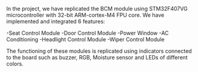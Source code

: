 In the project, we have replicated the BCM module using STM32F407VG microcontroller with 32-bit ARM-cortex-M4 FPU core. We have implemented and integrated 6 features:
	
-Seat Control Module
-Door Control Module
-Power Window
-AC Conditioning
-Headlight Control Module
-Wiper Control Module


The functioning of these modules is replicated using indicators connected to the board such as buzzer, RGB, Moisture sensor and LEDs of different colors.

